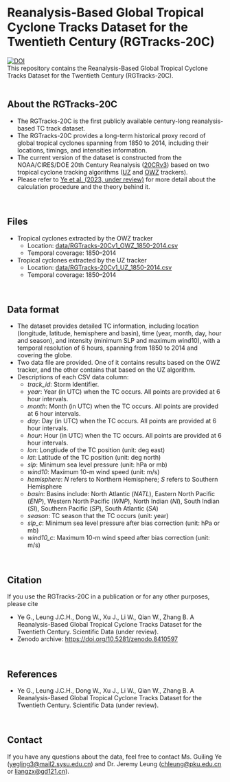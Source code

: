 <!-- # Reanalysis-Based Global Tropical Cyclone Tracks Dataset for the Twentieth Century (RGTracks-20C) -->
Reanalysis-Based Global Tropical Cyclone Tracks Dataset for the Twentieth Century (RGTracks-20C)
=====
[![DOI](https://zenodo.org/badge/698311843.svg)](https://zenodo.org/badge/latestdoi/698311843)<br />
This repository contains the Reanalysis-Based Global Tropical Cyclone Tracks Dataset for the Twentieth Century (RGTracks-20C).
<br /> <br />

**About the RGTracks-20C**
-----
- The RGTracks-20C is the first publicly available century-long reanalysis-based TC track dataset.
- The RGTracks-20C provides a long-term historical proxy record of global tropical cyclones spanning from 1850 to 2014, including their locations, timings, and intensities information.
- The current version of the dataset is constructed from the NOAA/CIRES/DOE 20th Century Reanalysis ([20CRv3](https://www.psl.noaa.gov/data/gridded/data.20thC_ReanV3.html)) based on two tropical cyclone tracking algorithms ([UZ](https://) and [OWZ](https://) trackers).
- Please refer to [Ye et al. (2023, under review)](https://) for more detail about the calculation procedure and the theory behind it.
 <br /> 
 
**Files**
-----
- Tropical cyclones extracted by the OWZ tracker
  - Location: [data/RGTracks-20Cv1_OWZ_1850-2014.csv](https://github.com/jeremychleung/RGTracks-20C/blob/main/data/RGTracks-20Cv1_OWZ_1850-2014.csv)
  - Temporal coverage: 1850–2014
- Tropical cyclones extracted by the UZ tracker
  - Location: [data/RGTracks-20Cv1_UZ_1850-2014.csv](https://github.com/jeremychleung/RGTracks-20C/blob/main/data/RGTracks-20Cv1_UZ_1850-2014.csv)
  - Temporal coverage: 1850–2014
<br />

**Data format**
-----
- The dataset provides detailed TC information, including location (longitude, latitude, hemisphere and basin), time (year, month, day, hour and season), and intensity (minimum SLP and maximum wind10), with a temporal resolution of 6 hours, spanning from 1850 to 2014 and covering the globe.
- Two data file are provided. One of it contains results based on the OWZ tracker, and the other contains that based on the UZ algorithm.
- Descriptions of each CSV data column:
  - _track_id_: Storm Identifier. 
  - _year_: Year (in UTC) when the TC occurs. All points are provided at 6 hour intervals.
  - _month_: Month (in UTC) when the TC occurs. All points are provided at 6 hour intervals.
  - _day_: Day (in UTC) when the TC occurs. All points are provided at 6 hour intervals.
  - _hour_: Hour (in UTC) when the TC occurs. All points are provided at 6 hour intervals.
  - _lon_: Longtiude of the TC position (unit: deg east)
  - _lat_: Latitude of the TC position (unit: deg north)
  - _slp_: Minimum sea level pressure (unit: hPa or mb)
  - _wind10_: Maximum 10-m wind speed (unit: m/s)
  - _hemisphere_: _N_ refers to Northern Hemisphere; _S_ refers to Southern Hemisphere
  - _basin_: Basins include: North Atlantic (_NATL_), Eastern North Pacific (_ENP_), Western North Pacific (_WNP_), North Indian (_NI_), South Indian (_SI_), Southern Pacific (_SP_), South Atlantic (_SA_)
  - _season_: TC season that the TC occurs (unit: year)
  - _slp_c_: Minimum sea level pressure after bias correction (unit: hPa or mb)
  - _wind10_c_: Maximum 10-m wind speed after bias correction (unit: m/s)
<br />

**Citation**
-----
If you use the RGTracks-20C in a publication or for any other purposes, please cite 
- Ye G., Leung J.C.H., Dong W., Xu J., Li W., Qian W., Zhang B. A Reanalysis-Based Global Tropical Cyclone Tracks Dataset for the Twentieth Century. Scientific Data (under review). <!-- https://doi.org/10.1007/s00382-022-06142-2 -->
- Zenodo archive: https://doi.org/10.5281/zenodo.8410597
<br /> 

**References**
-----
- Ye G., Leung J.C.H., Dong W., Xu J., Li W., Qian W., Zhang B. A Reanalysis-Based Global Tropical Cyclone Tracks Dataset for the Twentieth Century. Scientific Data (under review). <!-- https://doi.org/10.1007/s00382-022-06142-2 -->
<!-- - Leung, J.CH., Qian, W. Monitoring the Madden–Julian oscillation with geopotential height. Clim Dyn 49, 1981–2006 (2017). https://doi.org/10.1007/s00382-016-3431-x -->
<!-- - Wheeler, M.C., Hendon, H.H. An All-Season Real-Time Multivariate MJO Index: Development of an Index for Monitoring and Prediction. Mon Weather Rev 132:1917–1932 (2004). https://journals.ametsoc.org/view/journals/mwre/132/8/1520-0493_2004_132_1917_aarmmi_2.0.co_2.xml -->
<br /> 

**Contact**
-----
If you have any questions about the data, feel free to contact Ms. Guiling Ye (yegling3@mail2.sysu.edu.cn) and Dr. Jeremy Leung (chleung@pku.edu.cn or liangzx@gd121.cn).
<br /> 

